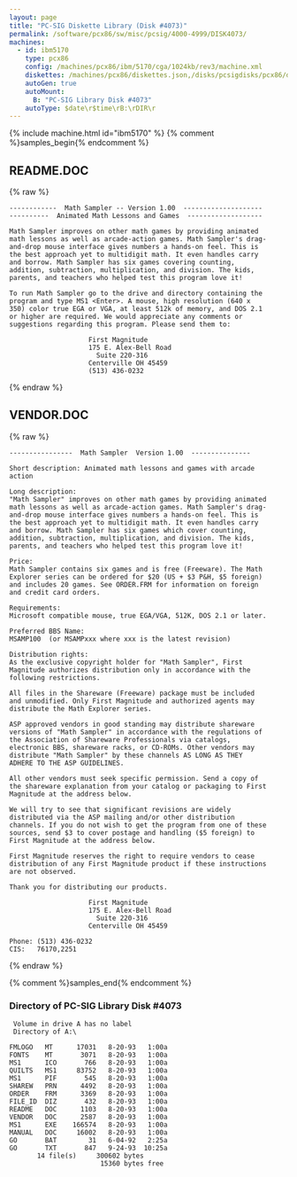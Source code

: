 ```yaml
---
layout: page
title: "PC-SIG Diskette Library (Disk #4073)"
permalink: /software/pcx86/sw/misc/pcsig/4000-4999/DISK4073/
machines:
  - id: ibm5170
    type: pcx86
    config: /machines/pcx86/ibm/5170/cga/1024kb/rev3/machine.xml
    diskettes: /machines/pcx86/diskettes.json,/disks/pcsigdisks/pcx86/diskettes.json
    autoGen: true
    autoMount:
      B: "PC-SIG Library Disk #4073"
    autoType: $date\r$time\rB:\rDIR\r
---
```


{% include machine.html id="ibm5170" %}
{% comment %}samples_begin{% endcomment %}

## README.DOC

{% raw %}
```
------------  Math Sampler -- Version 1.00  --------------------
----------  Animated Math Lessons and Games  -------------------

Math Sampler improves on other math games by providing animated 
math lessons as well as arcade-action games. Math Sampler's drag-
and-drop mouse interface gives numbers a hands-on feel. This is 
the best approach yet to multidigit math. It even handles carry 
and borrow. Math Sampler has six games covering counting, 
addition, subtraction, multiplication, and division. The kids, 
parents, and teachers who helped test this program love it!

To run Math Sampler go to the drive and directory containing the 
program and type MS1 <Enter>. A mouse, high resolution (640 x 
350) color true EGA or VGA, at least 512k of memory, and DOS 2.1 
or higher are required. We would appreciate any comments or 
suggestions regarding this program. Please send them to: 

                    First Magnitude
                    175 E. Alex-Bell Road
                      Suite 220-316
                    Centerville OH 45459
                    (513) 436-0232
```
{% endraw %}

## VENDOR.DOC

{% raw %}
```
----------------  Math Sampler  Version 1.00  ---------------

Short description: Animated math lessons and games with arcade 
action 

Long description:
"Math Sampler" improves on other math games by providing animated 
math lessons as well as arcade-action games. Math Sampler's drag-
and-drop mouse interface gives numbers a hands-on feel. This is 
the best approach yet to multidigit math. It even handles carry 
and borrow. Math Sampler has six games which cover counting, 
addition, subtraction, multiplication, and division. The kids, 
parents, and teachers who helped test this program love it! 

Price:
Math Sampler contains six games and is free (Freeware). The Math 
Explorer series can be ordered for $20 (US + $3 P&H, $5 foreign) 
and includes 20 games. See ORDER.FRM for information on foreign 
and credit card orders. 

Requirements:
Microsoft compatible mouse, true EGA/VGA, 512K, DOS 2.1 or later.

Preferred BBS Name:
MSAMP100  (or MSAMPxxx where xxx is the latest revision)

Distribution rights:
As the exclusive copyright holder for "Math Sampler", First 
Magnitude authorizes distribution only in accordance with the 
following restrictions. 

All files in the Shareware (Freeware) package must be included 
and unmodified. Only First Magnitude and authorized agents may 
distribute the Math Explorer series. 

ASP approved vendors in good standing may distribute shareware 
versions of "Math Sampler" in accordance with the regulations of 
the Association of Shareware Professionals via catalogs, 
electronic BBS, shareware racks, or CD-ROMs. Other vendors may 
distribute "Math Sampler" by these channels AS LONG AS THEY 
ADHERE TO THE ASP GUIDELINES. 

All other vendors must seek specific permission. Send a copy of 
the shareware explanation from your catalog or packaging to First 
Magnitude at the address below. 

We will try to see that significant revisions are widely 
distributed via the ASP mailing and/or other distribution 
channels. If you do not wish to get the program from one of these 
sources, send $3 to cover postage and handling ($5 foreign) to 
First Magnitude at the address below. 

First Magnitude reserves the right to require vendors to cease 
distribution of any First Magnitude product if these instructions 
are not observed. 

Thank you for distributing our products.

                    First Magnitude
                    175 E. Alex-Bell Road
                      Suite 220-316
                    Centerville OH 45459

Phone: (513) 436-0232
CIS:   76170,2251

```
{% endraw %}

{% comment %}samples_end{% endcomment %}

### Directory of PC-SIG Library Disk #4073

     Volume in drive A has no label
     Directory of A:\

    FMLOGO   MT      17031   8-20-93   1:00a
    FONTS    MT       3071   8-20-93   1:00a
    MS1      ICO       766   8-20-93   1:00a
    QUILTS   MS1     83752   8-20-93   1:00a
    MS1      PIF       545   8-20-93   1:00a
    SHAREW   PRN      4492   8-20-93   1:00a
    ORDER    FRM      3369   8-20-93   1:00a
    FILE_ID  DIZ       432   8-20-93   1:00a
    README   DOC      1103   8-20-93   1:00a
    VENDOR   DOC      2587   8-20-93   1:00a
    MS1      EXE    166574   8-20-93   1:00a
    MANUAL   DOC     16002   8-20-93   1:00a
    GO       BAT        31   6-04-92   2:25a
    GO       TXT       847   9-24-93  10:25a
           14 file(s)     300602 bytes
                           15360 bytes free
